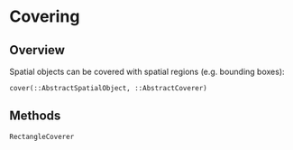 # Covering

## Overview

Spatial objects can be covered with spatial regions (e.g. bounding boxes):

```@docs
cover(::AbstractSpatialObject, ::AbstractCoverer)
```

## Methods

```@docs
RectangleCoverer
```
